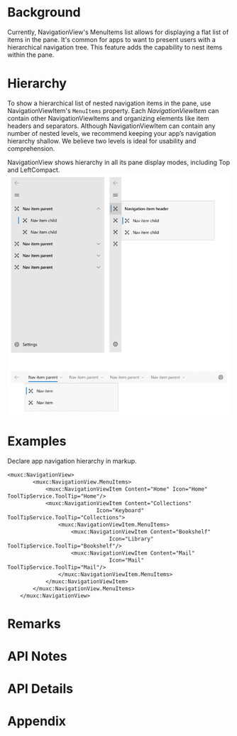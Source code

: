 
# Background
Currently, NavigationView's MenuItems list allows for displaying a flat list of items in the pane. 
It's common for apps to want to present users with a hierarchical navigation tree. 
This feature adds the capability to nest items within the pane. 


# Hierarchy
To show a hierarchical list of nested navigation items in the pane, use NavigationViewItem's `MenuItems` property.
Each *NavigationViewItem* can contain other NavigationViewItems and organizing elements like item headers and separators. 
Although NavigationViewItem can contain any number of nested levels, we recommend keeping your app’s navigation hierarchy shallow. 
We believe two levels is ideal for usability and comprehension.

NavigationView shows hierarchy in all its pane display modes, including Top and LeftCompact.
![NavigationView in Left, LeftCompact, and Top modes showing hierarchy](NavigationView_Hierarchy.png)


# Examples
<!-- Use this section to explain the features of the API, showing
example code with each description. The general format is: 
  feature explanation,
  example code
  feature explanation,
  example code
  etc.-->

<!-- As an example of this section, see the Examples section for the PasswordBox control 
(https://docs.microsoft.com/windows/uwp/design/controls-and-patterns/password-box#examples). -->

Declare app navigation hierarchy in markup.

````Xaml
<muxc:NavigationView>
        <muxc:NavigationView.MenuItems>
            <muxc:NavigationViewItem Content="Home" Icon="Home" ToolTipService.ToolTip="Home"/>
            <muxc:NavigationViewItem Content="Collections" 
                            Icon="Keyboard" ToolTipService.ToolTip="Collections">
                <muxc:NavigationViewItem.MenuItems>
                    <muxc:NavigationViewItem Content="Bookshelf" 
                                Icon="Library" ToolTipService.ToolTip="Bookshelf"/>
                    <muxc:NavigationViewItem Content="Mail" 
                                Icon="Mail" ToolTipService.ToolTip="Mail"/>
                </muxc:NavigationViewItem.MenuItems>
            </muxc:NavigationViewItem>
        </muxc:NavigationView.MenuItems>
    </muxc:NavigationView>
````


# Remarks
<!-- Explanation and guidance that doesn't fit into the Examples
section.  For example, see the Remarks for the MediaPlayerElement 
(https://docs.microsoft.com/uwp/api/Windows.UI.Xaml.Controls.MediaPlayerElement#remarks). -->


# API Notes
<!-- Give a one or two line description of each API (type
and member), or at least the ones that aren't obvious
from their name.  These descriptions are what show up
in IntelliSense. -->


# API Details
<!-- The exact API, in MIDL3 format (https://docs.microsoft.com/en-us/uwp/midl-3/) -->

# Appendix
<!-- Anything else that you want to write down for posterity, but 
that isn't necessary to understand the purpose and usage of the API.
For example, implementation details. -->
